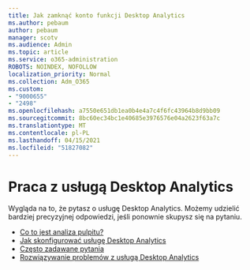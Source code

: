 ```yaml
---
title: Jak zamknąć konto funkcji Desktop Analytics
ms.author: pebaum
author: pebaum
manager: scotv
ms.audience: Admin
ms.topic: article
ms.service: o365-administration
ROBOTS: NOINDEX, NOFOLLOW
localization_priority: Normal
ms.collection: Adm_O365
ms.custom:
- "9000655"
- "2498"
ms.openlocfilehash: a7550e651db1ea0b4e4a7c4f6fc43964b8d9bb09
ms.sourcegitcommit: 8bc60ec34bc1e40685e3976576e04a2623f63a7c
ms.translationtype: MT
ms.contentlocale: pl-PL
ms.lasthandoff: 04/15/2021
ms.locfileid: "51827082"
---
```

# <a name="working-with-desktop-analytics"></a>Praca z usługą Desktop Analytics

Wygląda na to, że pytasz o usługę Desktop Analytics. Możemy udzielić bardziej precyzyjnej odpowiedzi, jeśli ponownie skupysz się na pytaniu.

- [Co to jest analiza pulpitu?](https://docs.microsoft.com/configmgr/desktop-analytics/overview)
- [Jak skonfigurować usługę Desktop Analytics](https://docs.microsoft.com/configmgr/desktop-analytics/set-up)
- [Często zadawane pytania](https://docs.microsoft.com/configmgr/desktop-analytics/faq)
- [Rozwiązywanie problemów z usługą Desktop Analytics](https://docs.microsoft.com/configmgr/desktop-analytics/troubleshooting)